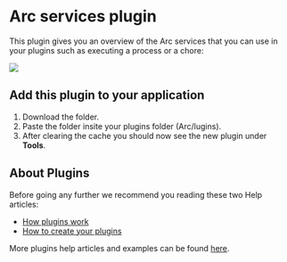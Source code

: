 # Arc services plugin
This plugin gives you an overview of the Arc services that you can use in your plugins such as executing a process or a chore:

<img src="https://s3.amazonaws.com/cubewise-downloads/web_assets/arc-plugins/arc-services.png" />

## Add this plugin to your application
1. Download the folder.
2. Paste the folder insite your plugins folder (Arc/lugins).
3. After clearing the cache you should now see the new plugin under **Tools**.

## About Plugins
Before going any further we recommend you reading these two Help articles:
* [How plugins work](https://code.cubewise.com/arc-docs/how-plugins-work)
* [How to create your plugins](https://code.cubewise.com/arc-docs/how-to-create-your-plugins)

More plugins help articles and examples can be found [here](https://code.cubewise.com/arc-plugins).
